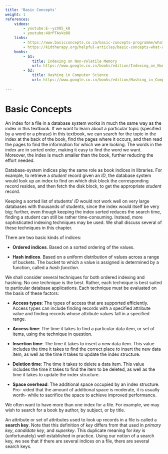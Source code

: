 ```yaml
---
title: 'Basic Concepts'
weight: 1
references:
    videos:
        - youtube:E--yzX05_k8
        - youtube:4UrPTAsVo88
    links:
        - https://www.basicconcepts.co.za/basic-concepts-programme/what-are-basic-concepts
        - https://kidtherapy.org/helpful-articles/basic-concepts-what-are-they-and-why-are-they-important/
    books:
        - b1:
            title: Indexing on Non-Volatile Memory
            url: https://www.google.co.in/books/edition/Indexing_on_Non_Volatile_Memory/mmrmEAAAQBAJ?hl=en&gbpv=0
        - b2:
            title: Hashing in Computer Science
            url: https://www.google.co.in/books/edition/Hashing_in_Computer_Science/mU6fpT1sXCoC?hl=en&gbpv=0
            
---
```


# Basic Concepts

An index for a file in a database system works in much the same way as the index in this textbook. If we want to learn about a particular topic (specified by a word or a phrase) in this textbook, we can search for the topic in the index at the back of the book, find the pages where it occurs, and then read the pages to find the information for which we are looking. The words in the index are in sorted order, making it easy to find the word we want. Moreover, the index is much smaller than the book, further reducing the effort needed.

Database-system indices play the same role as book indices in libraries. For example, to retrieve a _student_ record given an _ID_, the database system would look up an index to find on which disk block the corresponding record resides, and then fetch the disk block, to get the appropriate _student_ record.

Keeping a sorted list of students’ _ID_ would not work well on very large databases with thousands of students, since the index would itself be very big; further, even though keeping the index sorted reduces the search time, finding a student can still be rather time-consuming. Instead, more sophisticated indexing techniques may be used. We shall discuss several of these techniques in this chapter.

There are two basic kinds of indices:

- **Ordered indices**. Based on a sorted ordering of the values.

- **Hash indices**. Based on a uniform distribution of values across a range of buckets. The bucket to which a value is assigned is determined by a function, called a _hash function_.

We shall consider several techniques for both ordered indexing and hashing. No one technique is the best. Rather, each technique is best suited to particular database applications. Each technique must be evaluated on the basis of these factors:

- **Access types**: The types of access that are supported efficiently. Access types can include finding records with a specified attribute value and finding records whose attribute values fall in a specified range.

- **Access time**: The time it takes to find a particular data item, or set of items, using the technique in question.

- **Insertion time**: The time it takes to insert a new data item. This value includes the time it takes to find the correct place to insert the new data item, as well as the time it takes to update the index structure.

- **Deletion time**: The time it takes to delete a data item. This value includes the time it takes to find the item to be deleted, as well as the time it takes to update the index structure.

- **Space overhead**: The additional space occupied by an index structure. Pro- vided that the amount of additional space is moderate, it is usually worth- while to sacrifice the space to achieve improved performance.

We often want to have more than one index for a file. For example, we may wish to search for a book by author, by subject, or by title.

An attribute or set of attributes used to look up records in a file is called a **search key**. Note that this definition of _key_ differs from that used in _primary key_, _candidate key_, and _superkey_. This duplicate meaning for _key_ is (unfortunately) well established in practice. Using our notion of a search key, we see that if there are several indices on a file, there are several search keys.

